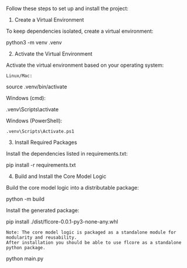 Follow these steps to set up and install the project:
1. Create a Virtual Environment

To keep dependencies isolated, create a virtual environment:

python3 -m venv .venv

2. Activate the Virtual Environment

Activate the virtual environment based on your operating system:

    Linux/Mac:

source .venv/bin/activate

Windows (cmd):

.venv\Scripts\activate

Windows (PowerShell):

    .venv\Scripts\Activate.ps1

3. Install Required Packages

Install the dependencies listed in requirements.txt:

pip install -r requirements.txt

4. Build and Install the Core Model Logic

Build the core model logic into a distributable package:

python -m build

Install the generated package:

pip install ./dist/flcore-0.0.1-py3-none-any.whl 

    Note: The core model logic is packaged as a standalone module for modularity and reusability. 
    After installation you should be able to use flcore as a standalone python package. 
python main.py
